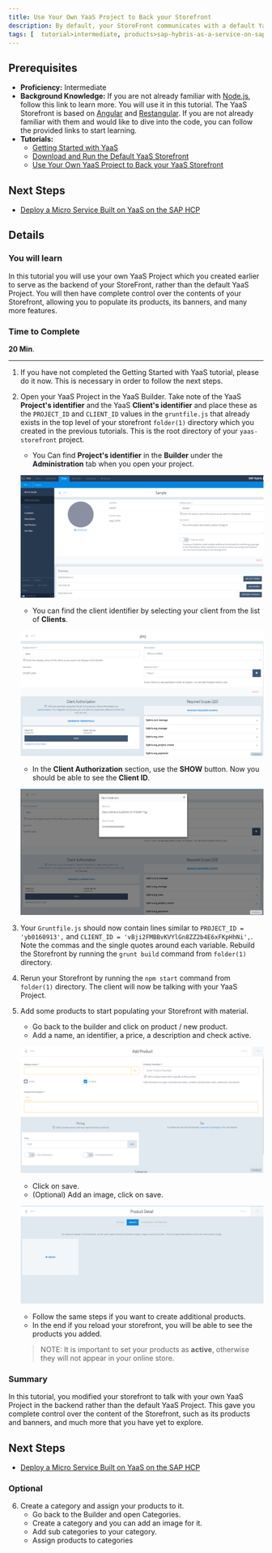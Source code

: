 ```yaml
---
title: Use Your Own YaaS Project to Back your Storefront
description: By default, your StoreFront communicates with a default YaaS Project in the backend (created by the StoreFront's own Team). This contains the products that you have seen, banner images and much more.  In this step you will point your StoreFront to your own YaaS Project instead, giving you more control of back end logistics.
tags: [  tutorial>intermediate, products>sap-hybris-as-a-service-on-sap-hana-cloud-platform>sap-hybris-as-a-service-on-sap-hana-cloud-platform ]
---
```

## Prerequisites  
 - **Proficiency:** Intermediate
 - **Background Knowledge:** If you are not already familiar with [Node.js](https://www.youtube.com/watch?v=pU9Q6oiQNd0), follow this link to learn more. You will use it in this tutorial. The YaaS Storefront is based on  [Angular](https://docs.angularjs.org/guide/directive) and [Restangular](https://github.com/mgonto/restangular#starter-guide). If you are not already familiar with them and would like to dive into the code, you can follow the provided links to start learning.
 - **Tutorials:**
    - [Getting Started with YaaS](http://go.sap.com/developer/tutorials/yaas-getting-started.html)
    - [Download and Run the Default YaaS Storefront](http://go.sap.com/developer/tutorials/yaas-download-run-default-storefront.html)
    - [Use Your Own YaaS Project to Back your YaaS Storefront](http://go.sap.com/developer/tutorials/yaas-create-project-backing-storefront.html)

## Next Steps
 - [Deploy a Micro Service Built on YaaS on the SAP HCP](http://go.sap.com/developer/tutorials/yaas-deploy-run-microservice-cloud.html)

## Details
### You will learn  
In this tutorial you will use your own YaaS Project which you created earlier to serve as the backend of your StoreFront, rather than the default YaaS Project.  You will then have complete control over the contents of your Storefront, allowing you to populate its products, its banners, and many more features.

### Time to Complete
**20 Min**.

---

1. If you have not completed the Getting Started with YaaS tutorial, please do it now. This is necessary in order to follow the next steps.   

2. Open your YaaS Project in the YaaS Builder. Take note of the YaaS **Project's identifier** and the YaaS **Client's identifier** and place these as the `PROJECT_ID` and `CLIENT_ID` values in the `gruntfile.js` that already exists in the top level of your storefront `folder(1)` directory which you created in the previous tutorials. This is the root directory of your `yaas-storefront` project.
    - You Can find **Project's identifier** in the **Builder** under the **Administration** tab when you open your project.

    ![Project Identifier](project-identifier.PNG)

    - You can find the client identifier by selecting your client from the list of **Clients**.

    ![Client Credentials](client-credentials.PNG)

    - In the **Client Authorization** section, use the **SHOW** button. Now you should be able to see the **Client ID**.

    ![Show Credentials](show-credentials.PNG)

3. Your `Gruntfile.js` should now contain lines similar to `PROJECT_ID = 'yb0160913',` and `CLIENT_ID = 'vBji2FMBBvKVYlGn8ZZ2b4E6xFKpHhNi',`. Note the commas and the single quotes around each variable. Rebuild the Storefront by running the `grunt build` command from `folder(1)` directory.

4. Rerun your Storefront by running the `npm start` command from `folder(1)` directory. The client will now be talking with your YaaS Project.

5. Add some products to start populating your Storefront with material.
    - Go back to the builder and click on product / new product.
    - Add a name, an identifier, a price, a description and check active.

    ![Add Product](add-product.PNG)

    - Click on save.
    - (Optional) Add an image, click on save.

    ![Add Image](add-image-to-product.PNG)

    - Follow the same steps if you want to create additional products.
    - In the end if you reload your storefront, you will be able to see the products you added.

    > NOTE: It is important to set your products as **active**, otherwise they will not appear in your online store.

### Summary
In this tutorial, you modified your storefront to talk with your own YaaS Project in the backend rather than the default YaaS Project. This gave you complete control over the content of the Storefront, such as its products and banners, and much more that you have yet to explore.   

## Next Steps
 - [Deploy a Micro Service Built on YaaS on the SAP HCP](http://go.sap.com/developer/tutorials/yaas-deploy-run-microservice-cloud.html)

### Optional
6. Create a category and assign your products to it.
    - Go back to the Builder and open Categories.
    - Create a category and you can add an image for it.
    - Add sub categories to your category.
    - Assign products to categories
